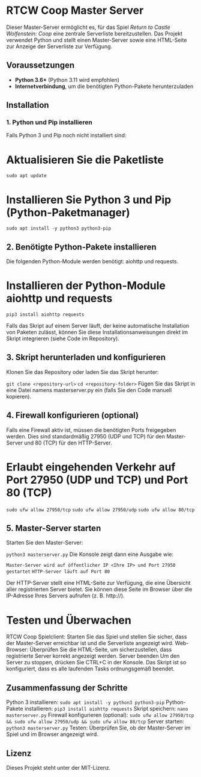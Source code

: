 # RTCW Coop Master Server

Dieser Master-Server ermöglicht es, für das Spiel *Return to Castle Wolfenstein: Coop* eine zentrale Serverliste bereitzustellen. Das Projekt verwendet Python und stellt einen Master-Server sowie eine HTML-Seite zur Anzeige der Serverliste zur Verfügung.

## Voraussetzungen

- **Python 3.6+** (Python 3.11 wird empfohlen)
- **Internetverbindung**, um die benötigten Python-Pakete herunterzuladen

## Installation

### 1. Python und Pip installieren

Falls Python 3 und Pip noch nicht installiert sind:

# Aktualisieren Sie die Paketliste
```sudo apt update```

# Installieren Sie Python 3 und Pip (Python-Paketmanager)
```sudo apt install -y python3 python3-pip```


## 2. Benötigte Python-Pakete installieren
Die folgenden Python-Module werden benötigt: aiohttp und requests.

# Installieren der Python-Module aiohttp und requests
```pip3 install aiohttp requests```

Falls das Skript auf einem Server läuft, der keine automatische Installation von Paketen zulässt, können Sie diese Installationsanweisungen direkt im Skript integrieren (siehe Code im Repository).

## 3. Skript herunterladen und konfigurieren
Klonen Sie das Repository oder laden Sie das Skript herunter:

```git clone <repository-url>```
```cd <repository-folder>```
Fügen Sie das Skript in eine Datei namens masterserver.py ein (falls Sie den Code manuell kopieren).

## 4. Firewall konfigurieren (optional)
Falls eine Firewall aktiv ist, müssen die benötigten Ports freigegeben werden. Dies sind standardmäßig 27950 (UDP und TCP) für den Master-Server und 80 (TCP) für den HTTP-Server.


# Erlaubt eingehenden Verkehr auf Port 27950 (UDP und TCP) und Port 80 (TCP)
```sudo ufw allow 27950/tcp```
```sudo ufw allow 27950/udp```
```sudo ufw allow 80/tcp```
## 5. Master-Server starten
Starten Sie den Master-Server:

```python3 masterserver.py```
Die Konsole zeigt dann eine Ausgabe wie:

```Master-Server wird auf öffentlicher IP <Ihre IP> und Port 27950 gestartet```
```HTTP-Server läuft auf Port 80```

Der HTTP-Server stellt eine HTML-Seite zur Verfügung, die eine Übersicht aller registrierten Server bietet. Sie können diese Seite im Browser über die IP-Adresse Ihres Servers aufrufen (z. B. http://<Ihre IP>).

# Testen und Überwachen
RTCW Coop Spielclient: Starten Sie das Spiel und stellen Sie sicher, dass der Master-Server erreichbar ist und die Serverliste angezeigt wird.
Web-Browser: Überprüfen Sie die HTML-Seite, um sicherzustellen, dass registrierte Server korrekt angezeigt werden.
Server beenden
Um den Server zu stoppen, drücken Sie CTRL+C in der Konsole. Das Skript ist so konfiguriert, dass es alle laufenden Tasks ordnungsgemäß beendet.

## Zusammenfassung der Schritte
Python 3 installieren: ```sudo apt install -y python3 python3-pip```
Python-Pakete installieren: ```pip3 install aiohttp requests```
Skript speichern: ```nano masterserver.py```
Firewall konfigurieren (optional): ```sudo ufw allow 27950/tcp && sudo ufw allow 27950/udp && sudo ufw allow 80/tcp```
Server starten: ```python3 masterserver.py```
Testen: Überprüfen Sie, ob der Master-Server im Spiel und im Browser angezeigt wird.


## Lizenz
Dieses Projekt steht unter der MIT-Lizenz.
